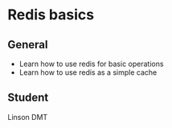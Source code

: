 # Redis basics

## General
- Learn how to use redis for basic operations
- Learn how to use redis as a simple cache

## Student
Linson DMT
